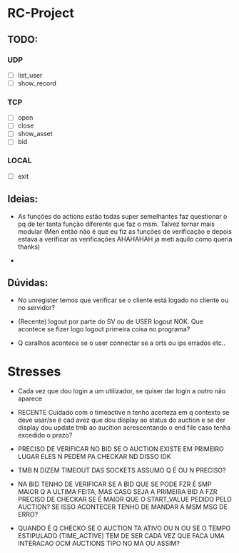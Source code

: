 # RC-Project

## TODO:

### UDP

- [ ] list_user
- [ ] show_record

### TCP

- [ ] open
- [ ] close
- [ ] show_asset
- [ ] bid

### LOCAL

- [ ] exit

## Ideias:

- As funções do actions estão todas super semelhantes faz questionar o pq de ter tanta função diferente que faz o msm. Talvez tornar mais modular
  (Men então não é que eu fiz as funções de verificação e depois estava a verificar as verificações AHAHAHAH já meti aquilo como queria thanks)

-

## Dúvidas:

- No unregister temos que verificar se o cliente está logado no cliente ou no servidor?

- (Recente) logout por parte do SV ou de USER logout NOK. Que acontece se fizer logo logout primeira coisa no programa?

- Q caralhos acontece se o user connectar se a orts ou ips errados etc..

# Stresses

- Cada vez que dou login a um utilizador, se quiser dar login a outro não aparece

- RECENTE Cuidado com o timeactive n tenho acerteza em q contexto se deve usar/se é cad avez que dou display ao status do auction e se der display dou update tmb ao aucition acrescentando o end file caso tenha excedido o prazo?

- PRECISO DE VERIFICAR NO BID SE O AUCTION EXISTE EM PRIMEIRO LUGAR ELES N PEDEM PA CHECKAR ND DISSO IDK

- TMB N DIZEM TIMEOUT DAS SOCKETS ASSUMO Q É OU N PRECISO?

- NA BID TENHO DE VERIFICAR SE A BID QUE SE PODE FZR É SMP MAIOR Q A ULTIMA FEITA, MAS CASO SEJA A PRIMEIRA BID A FZR PRECISO DE CHECKAR SE É MAIOR QUE O START_VALUE PEDIDO PELO AUCTION? SE ISSO ACONTECER TENHO DE MANDAR A MSM MSG DE ERRO?

- QUANDO É Q CHECKO SE O AUCTION TA ATIVO OU N OU SE O TEMPO ESTIPULADO (TIME_ACTIVE) TEM DE SER CADA VEZ QUE FACA UMA INTERACAO OCM AUCTIONS TIPO NO MA OU ASSIM? 